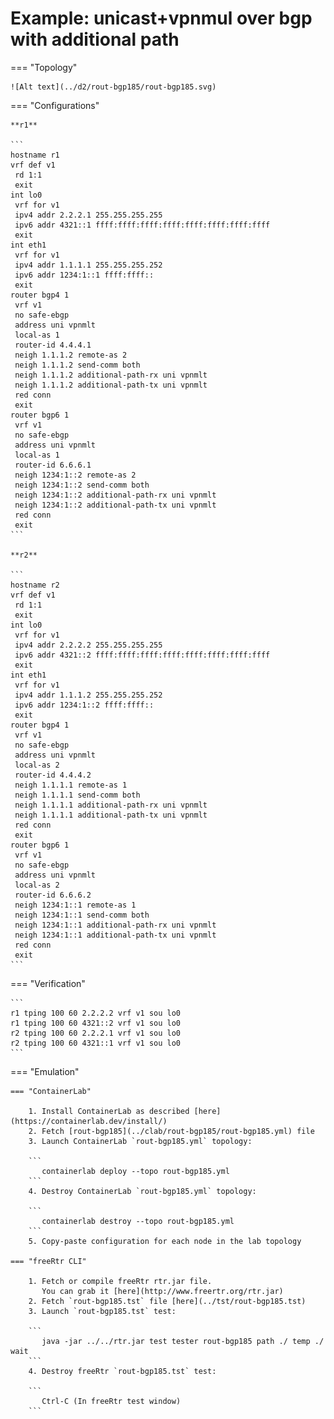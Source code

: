 # Example: unicast+vpnmul over bgp with additional path

=== "Topology"

    ![Alt text](../d2/rout-bgp185/rout-bgp185.svg)

=== "Configurations"

    **r1**

    ```
    hostname r1
    vrf def v1
     rd 1:1
     exit
    int lo0
     vrf for v1
     ipv4 addr 2.2.2.1 255.255.255.255
     ipv6 addr 4321::1 ffff:ffff:ffff:ffff:ffff:ffff:ffff:ffff
     exit
    int eth1
     vrf for v1
     ipv4 addr 1.1.1.1 255.255.255.252
     ipv6 addr 1234:1::1 ffff:ffff::
     exit
    router bgp4 1
     vrf v1
     no safe-ebgp
     address uni vpnmlt
     local-as 1
     router-id 4.4.4.1
     neigh 1.1.1.2 remote-as 2
     neigh 1.1.1.2 send-comm both
     neigh 1.1.1.2 additional-path-rx uni vpnmlt
     neigh 1.1.1.2 additional-path-tx uni vpnmlt
     red conn
     exit
    router bgp6 1
     vrf v1
     no safe-ebgp
     address uni vpnmlt
     local-as 1
     router-id 6.6.6.1
     neigh 1234:1::2 remote-as 2
     neigh 1234:1::2 send-comm both
     neigh 1234:1::2 additional-path-rx uni vpnmlt
     neigh 1234:1::2 additional-path-tx uni vpnmlt
     red conn
     exit
    ```

    **r2**

    ```
    hostname r2
    vrf def v1
     rd 1:1
     exit
    int lo0
     vrf for v1
     ipv4 addr 2.2.2.2 255.255.255.255
     ipv6 addr 4321::2 ffff:ffff:ffff:ffff:ffff:ffff:ffff:ffff
     exit
    int eth1
     vrf for v1
     ipv4 addr 1.1.1.2 255.255.255.252
     ipv6 addr 1234:1::2 ffff:ffff::
     exit
    router bgp4 1
     vrf v1
     no safe-ebgp
     address uni vpnmlt
     local-as 2
     router-id 4.4.4.2
     neigh 1.1.1.1 remote-as 1
     neigh 1.1.1.1 send-comm both
     neigh 1.1.1.1 additional-path-rx uni vpnmlt
     neigh 1.1.1.1 additional-path-tx uni vpnmlt
     red conn
     exit
    router bgp6 1
     vrf v1
     no safe-ebgp
     address uni vpnmlt
     local-as 2
     router-id 6.6.6.2
     neigh 1234:1::1 remote-as 1
     neigh 1234:1::1 send-comm both
     neigh 1234:1::1 additional-path-rx uni vpnmlt
     neigh 1234:1::1 additional-path-tx uni vpnmlt
     red conn
     exit
    ```

=== "Verification"

    ```
    r1 tping 100 60 2.2.2.2 vrf v1 sou lo0
    r1 tping 100 60 4321::2 vrf v1 sou lo0
    r2 tping 100 60 2.2.2.1 vrf v1 sou lo0
    r2 tping 100 60 4321::1 vrf v1 sou lo0
    ```

=== "Emulation"

    === "ContainerLab"

        1. Install ContainerLab as described [here](https://containerlab.dev/install/)  
        2. Fetch [rout-bgp185](../clab/rout-bgp185/rout-bgp185.yml) file  
        3. Launch ContainerLab `rout-bgp185.yml` topology:  

        ```
           containerlab deploy --topo rout-bgp185.yml  
        ```
        4. Destroy ContainerLab `rout-bgp185.yml` topology:  

        ```
           containerlab destroy --topo rout-bgp185.yml  
        ```
        5. Copy-paste configuration for each node in the lab topology

    === "freeRtr CLI"

        1. Fetch or compile freeRtr rtr.jar file.  
           You can grab it [here](http://www.freertr.org/rtr.jar)  
        2. Fetch `rout-bgp185.tst` file [here](../tst/rout-bgp185.tst)  
        3. Launch `rout-bgp185.tst` test:  

        ```
           java -jar ../../rtr.jar test tester rout-bgp185 path ./ temp ./ wait
        ```
        4. Destroy freeRtr `rout-bgp185.tst` test:  

        ```
           Ctrl-C (In freeRtr test window)
        ```

